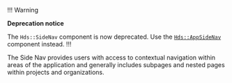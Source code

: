 !!! Warning

**Deprecation notice**

The `Hds::SideNav` component is now deprecated. Use the [`Hds::AppSideNav`](/components/app-side-nav) component instead.
!!!

The Side Nav provides users with access to contextual navigation within areas of the application and generally includes subpages and nested pages within projects and organizations.
